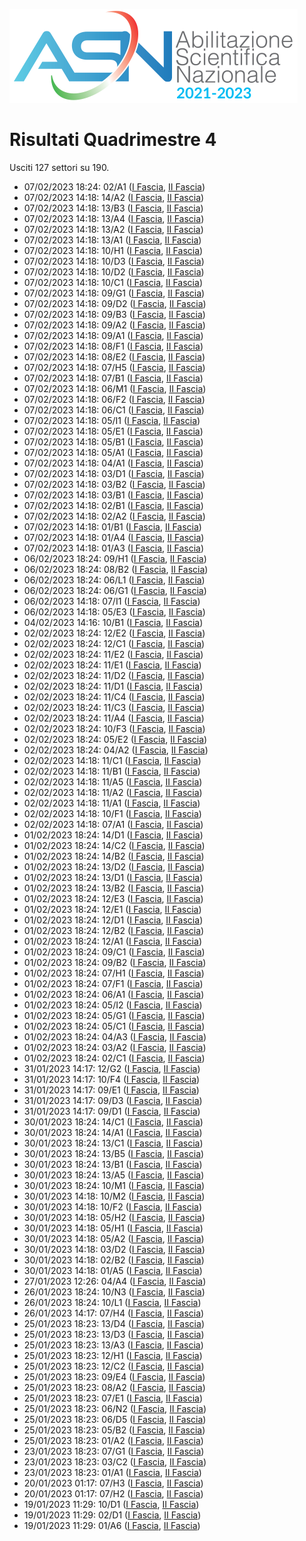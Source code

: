 ![logo](img/logo.png)

# Risultati Quadrimestre 4

Usciti 127 settori su 190.

- 07/02/2023 18:24: 02/A1 ([I Fascia](https://asn21.cineca.it/pubblico/miur/esito/02%252FA1/1/4), [II Fascia](https://asn21.cineca.it/pubblico/miur/esito/02%252FA1/2/4))
- 07/02/2023 14:18: 14/A2 ([I Fascia](https://asn21.cineca.it/pubblico/miur/esito/14%252FA2/1/4), [II Fascia](https://asn21.cineca.it/pubblico/miur/esito/14%252FA2/2/4))
- 07/02/2023 14:18: 13/B3 ([I Fascia](https://asn21.cineca.it/pubblico/miur/esito/13%252FB3/1/4), [II Fascia](https://asn21.cineca.it/pubblico/miur/esito/13%252FB3/2/4))
- 07/02/2023 14:18: 13/A4 ([I Fascia](https://asn21.cineca.it/pubblico/miur/esito/13%252FA4/1/4), [II Fascia](https://asn21.cineca.it/pubblico/miur/esito/13%252FA4/2/4))
- 07/02/2023 14:18: 13/A2 ([I Fascia](https://asn21.cineca.it/pubblico/miur/esito/13%252FA2/1/4), [II Fascia](https://asn21.cineca.it/pubblico/miur/esito/13%252FA2/2/4))
- 07/02/2023 14:18: 13/A1 ([I Fascia](https://asn21.cineca.it/pubblico/miur/esito/13%252FA1/1/4), [II Fascia](https://asn21.cineca.it/pubblico/miur/esito/13%252FA1/2/4))
- 07/02/2023 14:18: 10/H1 ([I Fascia](https://asn21.cineca.it/pubblico/miur/esito/10%252FH1/1/4), [II Fascia](https://asn21.cineca.it/pubblico/miur/esito/10%252FH1/2/4))
- 07/02/2023 14:18: 10/D3 ([I Fascia](https://asn21.cineca.it/pubblico/miur/esito/10%252FD3/1/4), [II Fascia](https://asn21.cineca.it/pubblico/miur/esito/10%252FD3/2/4))
- 07/02/2023 14:18: 10/D2 ([I Fascia](https://asn21.cineca.it/pubblico/miur/esito/10%252FD2/1/4), [II Fascia](https://asn21.cineca.it/pubblico/miur/esito/10%252FD2/2/4))
- 07/02/2023 14:18: 10/C1 ([I Fascia](https://asn21.cineca.it/pubblico/miur/esito/10%252FC1/1/4), [II Fascia](https://asn21.cineca.it/pubblico/miur/esito/10%252FC1/2/4))
- 07/02/2023 14:18: 09/G1 ([I Fascia](https://asn21.cineca.it/pubblico/miur/esito/09%252FG1/1/4), [II Fascia](https://asn21.cineca.it/pubblico/miur/esito/09%252FG1/2/4))
- 07/02/2023 14:18: 09/D2 ([I Fascia](https://asn21.cineca.it/pubblico/miur/esito/09%252FD2/1/4), [II Fascia](https://asn21.cineca.it/pubblico/miur/esito/09%252FD2/2/4))
- 07/02/2023 14:18: 09/B3 ([I Fascia](https://asn21.cineca.it/pubblico/miur/esito/09%252FB3/1/4), [II Fascia](https://asn21.cineca.it/pubblico/miur/esito/09%252FB3/2/4))
- 07/02/2023 14:18: 09/A2 ([I Fascia](https://asn21.cineca.it/pubblico/miur/esito/09%252FA2/1/4), [II Fascia](https://asn21.cineca.it/pubblico/miur/esito/09%252FA2/2/4))
- 07/02/2023 14:18: 09/A1 ([I Fascia](https://asn21.cineca.it/pubblico/miur/esito/09%252FA1/1/4), [II Fascia](https://asn21.cineca.it/pubblico/miur/esito/09%252FA1/2/4))
- 07/02/2023 14:18: 08/F1 ([I Fascia](https://asn21.cineca.it/pubblico/miur/esito/08%252FF1/1/4), [II Fascia](https://asn21.cineca.it/pubblico/miur/esito/08%252FF1/2/4))
- 07/02/2023 14:18: 08/E2 ([I Fascia](https://asn21.cineca.it/pubblico/miur/esito/08%252FE2/1/4), [II Fascia](https://asn21.cineca.it/pubblico/miur/esito/08%252FE2/2/4))
- 07/02/2023 14:18: 07/H5 ([I Fascia](https://asn21.cineca.it/pubblico/miur/esito/07%252FH5/1/4), [II Fascia](https://asn21.cineca.it/pubblico/miur/esito/07%252FH5/2/4))
- 07/02/2023 14:18: 07/B1 ([I Fascia](https://asn21.cineca.it/pubblico/miur/esito/07%252FB1/1/4), [II Fascia](https://asn21.cineca.it/pubblico/miur/esito/07%252FB1/2/4))
- 07/02/2023 14:18: 06/M1 ([I Fascia](https://asn21.cineca.it/pubblico/miur/esito/06%252FM1/1/4), [II Fascia](https://asn21.cineca.it/pubblico/miur/esito/06%252FM1/2/4))
- 07/02/2023 14:18: 06/F2 ([I Fascia](https://asn21.cineca.it/pubblico/miur/esito/06%252FF2/1/4), [II Fascia](https://asn21.cineca.it/pubblico/miur/esito/06%252FF2/2/4))
- 07/02/2023 14:18: 06/C1 ([I Fascia](https://asn21.cineca.it/pubblico/miur/esito/06%252FC1/1/4), [II Fascia](https://asn21.cineca.it/pubblico/miur/esito/06%252FC1/2/4))
- 07/02/2023 14:18: 05/I1 ([I Fascia](https://asn21.cineca.it/pubblico/miur/esito/05%252FI1/1/4), [II Fascia](https://asn21.cineca.it/pubblico/miur/esito/05%252FI1/2/4))
- 07/02/2023 14:18: 05/E1 ([I Fascia](https://asn21.cineca.it/pubblico/miur/esito/05%252FE1/1/4), [II Fascia](https://asn21.cineca.it/pubblico/miur/esito/05%252FE1/2/4))
- 07/02/2023 14:18: 05/B1 ([I Fascia](https://asn21.cineca.it/pubblico/miur/esito/05%252FB1/1/4), [II Fascia](https://asn21.cineca.it/pubblico/miur/esito/05%252FB1/2/4))
- 07/02/2023 14:18: 05/A1 ([I Fascia](https://asn21.cineca.it/pubblico/miur/esito/05%252FA1/1/4), [II Fascia](https://asn21.cineca.it/pubblico/miur/esito/05%252FA1/2/4))
- 07/02/2023 14:18: 04/A1 ([I Fascia](https://asn21.cineca.it/pubblico/miur/esito/04%252FA1/1/4), [II Fascia](https://asn21.cineca.it/pubblico/miur/esito/04%252FA1/2/4))
- 07/02/2023 14:18: 03/D1 ([I Fascia](https://asn21.cineca.it/pubblico/miur/esito/03%252FD1/1/4), [II Fascia](https://asn21.cineca.it/pubblico/miur/esito/03%252FD1/2/4))
- 07/02/2023 14:18: 03/B2 ([I Fascia](https://asn21.cineca.it/pubblico/miur/esito/03%252FB2/1/4), [II Fascia](https://asn21.cineca.it/pubblico/miur/esito/03%252FB2/2/4))
- 07/02/2023 14:18: 03/B1 ([I Fascia](https://asn21.cineca.it/pubblico/miur/esito/03%252FB1/1/4), [II Fascia](https://asn21.cineca.it/pubblico/miur/esito/03%252FB1/2/4))
- 07/02/2023 14:18: 02/B1 ([I Fascia](https://asn21.cineca.it/pubblico/miur/esito/02%252FB1/1/4), [II Fascia](https://asn21.cineca.it/pubblico/miur/esito/02%252FB1/2/4))
- 07/02/2023 14:18: 02/A2 ([I Fascia](https://asn21.cineca.it/pubblico/miur/esito/02%252FA2/1/4), [II Fascia](https://asn21.cineca.it/pubblico/miur/esito/02%252FA2/2/4))
- 07/02/2023 14:18: 01/B1 ([I Fascia](https://asn21.cineca.it/pubblico/miur/esito/01%252FB1/1/4), [II Fascia](https://asn21.cineca.it/pubblico/miur/esito/01%252FB1/2/4))
- 07/02/2023 14:18: 01/A4 ([I Fascia](https://asn21.cineca.it/pubblico/miur/esito/01%252FA4/1/4), [II Fascia](https://asn21.cineca.it/pubblico/miur/esito/01%252FA4/2/4))
- 07/02/2023 14:18: 01/A3 ([I Fascia](https://asn21.cineca.it/pubblico/miur/esito/01%252FA3/1/4), [II Fascia](https://asn21.cineca.it/pubblico/miur/esito/01%252FA3/2/4))
- 06/02/2023 18:24: 09/H1 ([I Fascia](https://asn21.cineca.it/pubblico/miur/esito/09%252FH1/1/4), [II Fascia](https://asn21.cineca.it/pubblico/miur/esito/09%252FH1/2/4))
- 06/02/2023 18:24: 08/B2 ([I Fascia](https://asn21.cineca.it/pubblico/miur/esito/08%252FB2/1/4), [II Fascia](https://asn21.cineca.it/pubblico/miur/esito/08%252FB2/2/4))
- 06/02/2023 18:24: 06/L1 ([I Fascia](https://asn21.cineca.it/pubblico/miur/esito/06%252FL1/1/4), [II Fascia](https://asn21.cineca.it/pubblico/miur/esito/06%252FL1/2/4))
- 06/02/2023 18:24: 06/G1 ([I Fascia](https://asn21.cineca.it/pubblico/miur/esito/06%252FG1/1/4), [II Fascia](https://asn21.cineca.it/pubblico/miur/esito/06%252FG1/2/4))
- 06/02/2023 14:18: 07/I1 ([I Fascia](https://asn21.cineca.it/pubblico/miur/esito/07%252FI1/1/4), [II Fascia](https://asn21.cineca.it/pubblico/miur/esito/07%252FI1/2/4))
- 06/02/2023 14:18: 05/E3 ([I Fascia](https://asn21.cineca.it/pubblico/miur/esito/05%252FE3/1/4), [II Fascia](https://asn21.cineca.it/pubblico/miur/esito/05%252FE3/2/4))
- 04/02/2023 14:16: 10/B1 ([I Fascia](https://asn21.cineca.it/pubblico/miur/esito/10%252FB1/1/4), [II Fascia](https://asn21.cineca.it/pubblico/miur/esito/10%252FB1/2/4))
- 02/02/2023 18:24: 12/E2 ([I Fascia](https://asn21.cineca.it/pubblico/miur/esito/12%252FE2/1/4), [II Fascia](https://asn21.cineca.it/pubblico/miur/esito/12%252FE2/2/4))
- 02/02/2023 18:24: 12/C1 ([I Fascia](https://asn21.cineca.it/pubblico/miur/esito/12%252FC1/1/4), [II Fascia](https://asn21.cineca.it/pubblico/miur/esito/12%252FC1/2/4))
- 02/02/2023 18:24: 11/E2 ([I Fascia](https://asn21.cineca.it/pubblico/miur/esito/11%252FE2/1/4), [II Fascia](https://asn21.cineca.it/pubblico/miur/esito/11%252FE2/2/4))
- 02/02/2023 18:24: 11/E1 ([I Fascia](https://asn21.cineca.it/pubblico/miur/esito/11%252FE1/1/4), [II Fascia](https://asn21.cineca.it/pubblico/miur/esito/11%252FE1/2/4))
- 02/02/2023 18:24: 11/D2 ([I Fascia](https://asn21.cineca.it/pubblico/miur/esito/11%252FD2/1/4), [II Fascia](https://asn21.cineca.it/pubblico/miur/esito/11%252FD2/2/4))
- 02/02/2023 18:24: 11/D1 ([I Fascia](https://asn21.cineca.it/pubblico/miur/esito/11%252FD1/1/4), [II Fascia](https://asn21.cineca.it/pubblico/miur/esito/11%252FD1/2/4))
- 02/02/2023 18:24: 11/C4 ([I Fascia](https://asn21.cineca.it/pubblico/miur/esito/11%252FC4/1/4), [II Fascia](https://asn21.cineca.it/pubblico/miur/esito/11%252FC4/2/4))
- 02/02/2023 18:24: 11/C3 ([I Fascia](https://asn21.cineca.it/pubblico/miur/esito/11%252FC3/1/4), [II Fascia](https://asn21.cineca.it/pubblico/miur/esito/11%252FC3/2/4))
- 02/02/2023 18:24: 11/A4 ([I Fascia](https://asn21.cineca.it/pubblico/miur/esito/11%252FA4/1/4), [II Fascia](https://asn21.cineca.it/pubblico/miur/esito/11%252FA4/2/4))
- 02/02/2023 18:24: 10/F3 ([I Fascia](https://asn21.cineca.it/pubblico/miur/esito/10%252FF3/1/4), [II Fascia](https://asn21.cineca.it/pubblico/miur/esito/10%252FF3/2/4))
- 02/02/2023 18:24: 05/E2 ([I Fascia](https://asn21.cineca.it/pubblico/miur/esito/05%252FE2/1/4), [II Fascia](https://asn21.cineca.it/pubblico/miur/esito/05%252FE2/2/4))
- 02/02/2023 18:24: 04/A2 ([I Fascia](https://asn21.cineca.it/pubblico/miur/esito/04%252FA2/1/4), [II Fascia](https://asn21.cineca.it/pubblico/miur/esito/04%252FA2/2/4))
- 02/02/2023 14:18: 11/C1 ([I Fascia](https://asn21.cineca.it/pubblico/miur/esito/11%252FC1/1/4), [II Fascia](https://asn21.cineca.it/pubblico/miur/esito/11%252FC1/2/4))
- 02/02/2023 14:18: 11/B1 ([I Fascia](https://asn21.cineca.it/pubblico/miur/esito/11%252FB1/1/4), [II Fascia](https://asn21.cineca.it/pubblico/miur/esito/11%252FB1/2/4))
- 02/02/2023 14:18: 11/A5 ([I Fascia](https://asn21.cineca.it/pubblico/miur/esito/11%252FA5/1/4), [II Fascia](https://asn21.cineca.it/pubblico/miur/esito/11%252FA5/2/4))
- 02/02/2023 14:18: 11/A2 ([I Fascia](https://asn21.cineca.it/pubblico/miur/esito/11%252FA2/1/4), [II Fascia](https://asn21.cineca.it/pubblico/miur/esito/11%252FA2/2/4))
- 02/02/2023 14:18: 11/A1 ([I Fascia](https://asn21.cineca.it/pubblico/miur/esito/11%252FA1/1/4), [II Fascia](https://asn21.cineca.it/pubblico/miur/esito/11%252FA1/2/4))
- 02/02/2023 14:18: 10/F1 ([I Fascia](https://asn21.cineca.it/pubblico/miur/esito/10%252FF1/1/4), [II Fascia](https://asn21.cineca.it/pubblico/miur/esito/10%252FF1/2/4))
- 02/02/2023 14:18: 07/A1 ([I Fascia](https://asn21.cineca.it/pubblico/miur/esito/07%252FA1/1/4), [II Fascia](https://asn21.cineca.it/pubblico/miur/esito/07%252FA1/2/4))
- 01/02/2023 18:24: 14/D1 ([I Fascia](https://asn21.cineca.it/pubblico/miur/esito/14%252FD1/1/4), [II Fascia](https://asn21.cineca.it/pubblico/miur/esito/14%252FD1/2/4))
- 01/02/2023 18:24: 14/C2 ([I Fascia](https://asn21.cineca.it/pubblico/miur/esito/14%252FC2/1/4), [II Fascia](https://asn21.cineca.it/pubblico/miur/esito/14%252FC2/2/4))
- 01/02/2023 18:24: 14/B2 ([I Fascia](https://asn21.cineca.it/pubblico/miur/esito/14%252FB2/1/4), [II Fascia](https://asn21.cineca.it/pubblico/miur/esito/14%252FB2/2/4))
- 01/02/2023 18:24: 13/D2 ([I Fascia](https://asn21.cineca.it/pubblico/miur/esito/13%252FD2/1/4), [II Fascia](https://asn21.cineca.it/pubblico/miur/esito/13%252FD2/2/4))
- 01/02/2023 18:24: 13/D1 ([I Fascia](https://asn21.cineca.it/pubblico/miur/esito/13%252FD1/1/4), [II Fascia](https://asn21.cineca.it/pubblico/miur/esito/13%252FD1/2/4))
- 01/02/2023 18:24: 13/B2 ([I Fascia](https://asn21.cineca.it/pubblico/miur/esito/13%252FB2/1/4), [II Fascia](https://asn21.cineca.it/pubblico/miur/esito/13%252FB2/2/4))
- 01/02/2023 18:24: 12/E3 ([I Fascia](https://asn21.cineca.it/pubblico/miur/esito/12%252FE3/1/4), [II Fascia](https://asn21.cineca.it/pubblico/miur/esito/12%252FE3/2/4))
- 01/02/2023 18:24: 12/E1 ([I Fascia](https://asn21.cineca.it/pubblico/miur/esito/12%252FE1/1/4), [II Fascia](https://asn21.cineca.it/pubblico/miur/esito/12%252FE1/2/4))
- 01/02/2023 18:24: 12/D1 ([I Fascia](https://asn21.cineca.it/pubblico/miur/esito/12%252FD1/1/4), [II Fascia](https://asn21.cineca.it/pubblico/miur/esito/12%252FD1/2/4))
- 01/02/2023 18:24: 12/B2 ([I Fascia](https://asn21.cineca.it/pubblico/miur/esito/12%252FB2/1/4), [II Fascia](https://asn21.cineca.it/pubblico/miur/esito/12%252FB2/2/4))
- 01/02/2023 18:24: 12/A1 ([I Fascia](https://asn21.cineca.it/pubblico/miur/esito/12%252FA1/1/4), [II Fascia](https://asn21.cineca.it/pubblico/miur/esito/12%252FA1/2/4))
- 01/02/2023 18:24: 09/C1 ([I Fascia](https://asn21.cineca.it/pubblico/miur/esito/09%252FC1/1/4), [II Fascia](https://asn21.cineca.it/pubblico/miur/esito/09%252FC1/2/4))
- 01/02/2023 18:24: 09/B2 ([I Fascia](https://asn21.cineca.it/pubblico/miur/esito/09%252FB2/1/4), [II Fascia](https://asn21.cineca.it/pubblico/miur/esito/09%252FB2/2/4))
- 01/02/2023 18:24: 07/H1 ([I Fascia](https://asn21.cineca.it/pubblico/miur/esito/07%252FH1/1/4), [II Fascia](https://asn21.cineca.it/pubblico/miur/esito/07%252FH1/2/4))
- 01/02/2023 18:24: 07/F1 ([I Fascia](https://asn21.cineca.it/pubblico/miur/esito/07%252FF1/1/4), [II Fascia](https://asn21.cineca.it/pubblico/miur/esito/07%252FF1/2/4))
- 01/02/2023 18:24: 06/A1 ([I Fascia](https://asn21.cineca.it/pubblico/miur/esito/06%252FA1/1/4), [II Fascia](https://asn21.cineca.it/pubblico/miur/esito/06%252FA1/2/4))
- 01/02/2023 18:24: 05/I2 ([I Fascia](https://asn21.cineca.it/pubblico/miur/esito/05%252FI2/1/4), [II Fascia](https://asn21.cineca.it/pubblico/miur/esito/05%252FI2/2/4))
- 01/02/2023 18:24: 05/G1 ([I Fascia](https://asn21.cineca.it/pubblico/miur/esito/05%252FG1/1/4), [II Fascia](https://asn21.cineca.it/pubblico/miur/esito/05%252FG1/2/4))
- 01/02/2023 18:24: 05/C1 ([I Fascia](https://asn21.cineca.it/pubblico/miur/esito/05%252FC1/1/4), [II Fascia](https://asn21.cineca.it/pubblico/miur/esito/05%252FC1/2/4))
- 01/02/2023 18:24: 04/A3 ([I Fascia](https://asn21.cineca.it/pubblico/miur/esito/04%252FA3/1/4), [II Fascia](https://asn21.cineca.it/pubblico/miur/esito/04%252FA3/2/4))
- 01/02/2023 18:24: 03/A2 ([I Fascia](https://asn21.cineca.it/pubblico/miur/esito/03%252FA2/1/4), [II Fascia](https://asn21.cineca.it/pubblico/miur/esito/03%252FA2/2/4))
- 01/02/2023 18:24: 02/C1 ([I Fascia](https://asn21.cineca.it/pubblico/miur/esito/02%252FC1/1/4), [II Fascia](https://asn21.cineca.it/pubblico/miur/esito/02%252FC1/2/4))
- 31/01/2023 14:17: 12/G2 ([I Fascia](https://asn21.cineca.it/pubblico/miur/esito/12%252FG2/1/4), [II Fascia](https://asn21.cineca.it/pubblico/miur/esito/12%252FG2/2/4))
- 31/01/2023 14:17: 10/F4 ([I Fascia](https://asn21.cineca.it/pubblico/miur/esito/10%252FF4/1/4), [II Fascia](https://asn21.cineca.it/pubblico/miur/esito/10%252FF4/2/4))
- 31/01/2023 14:17: 09/E1 ([I Fascia](https://asn21.cineca.it/pubblico/miur/esito/09%252FE1/1/4), [II Fascia](https://asn21.cineca.it/pubblico/miur/esito/09%252FE1/2/4))
- 31/01/2023 14:17: 09/D3 ([I Fascia](https://asn21.cineca.it/pubblico/miur/esito/09%252FD3/1/4), [II Fascia](https://asn21.cineca.it/pubblico/miur/esito/09%252FD3/2/4))
- 31/01/2023 14:17: 09/D1 ([I Fascia](https://asn21.cineca.it/pubblico/miur/esito/09%252FD1/1/4), [II Fascia](https://asn21.cineca.it/pubblico/miur/esito/09%252FD1/2/4))
- 30/01/2023 18:24: 14/C1 ([I Fascia](https://asn21.cineca.it/pubblico/miur/esito/14%252FC1/1/4), [II Fascia](https://asn21.cineca.it/pubblico/miur/esito/14%252FC1/2/4))
- 30/01/2023 18:24: 14/A1 ([I Fascia](https://asn21.cineca.it/pubblico/miur/esito/14%252FA1/1/4), [II Fascia](https://asn21.cineca.it/pubblico/miur/esito/14%252FA1/2/4))
- 30/01/2023 18:24: 13/C1 ([I Fascia](https://asn21.cineca.it/pubblico/miur/esito/13%252FC1/1/4), [II Fascia](https://asn21.cineca.it/pubblico/miur/esito/13%252FC1/2/4))
- 30/01/2023 18:24: 13/B5 ([I Fascia](https://asn21.cineca.it/pubblico/miur/esito/13%252FB5/1/4), [II Fascia](https://asn21.cineca.it/pubblico/miur/esito/13%252FB5/2/4))
- 30/01/2023 18:24: 13/B1 ([I Fascia](https://asn21.cineca.it/pubblico/miur/esito/13%252FB1/1/4), [II Fascia](https://asn21.cineca.it/pubblico/miur/esito/13%252FB1/2/4))
- 30/01/2023 18:24: 13/A5 ([I Fascia](https://asn21.cineca.it/pubblico/miur/esito/13%252FA5/1/4), [II Fascia](https://asn21.cineca.it/pubblico/miur/esito/13%252FA5/2/4))
- 30/01/2023 18:24: 10/M1 ([I Fascia](https://asn21.cineca.it/pubblico/miur/esito/10%252FM1/1/4), [II Fascia](https://asn21.cineca.it/pubblico/miur/esito/10%252FM1/2/4))
- 30/01/2023 14:18: 10/M2 ([I Fascia](https://asn21.cineca.it/pubblico/miur/esito/10%252FM2/1/4), [II Fascia](https://asn21.cineca.it/pubblico/miur/esito/10%252FM2/2/4))
- 30/01/2023 14:18: 10/F2 ([I Fascia](https://asn21.cineca.it/pubblico/miur/esito/10%252FF2/1/4), [II Fascia](https://asn21.cineca.it/pubblico/miur/esito/10%252FF2/2/4))
- 30/01/2023 14:18: 05/H2 ([I Fascia](https://asn21.cineca.it/pubblico/miur/esito/05%252FH2/1/4), [II Fascia](https://asn21.cineca.it/pubblico/miur/esito/05%252FH2/2/4))
- 30/01/2023 14:18: 05/H1 ([I Fascia](https://asn21.cineca.it/pubblico/miur/esito/05%252FH1/1/4), [II Fascia](https://asn21.cineca.it/pubblico/miur/esito/05%252FH1/2/4))
- 30/01/2023 14:18: 05/A2 ([I Fascia](https://asn21.cineca.it/pubblico/miur/esito/05%252FA2/1/4), [II Fascia](https://asn21.cineca.it/pubblico/miur/esito/05%252FA2/2/4))
- 30/01/2023 14:18: 03/D2 ([I Fascia](https://asn21.cineca.it/pubblico/miur/esito/03%252FD2/1/4), [II Fascia](https://asn21.cineca.it/pubblico/miur/esito/03%252FD2/2/4))
- 30/01/2023 14:18: 02/B2 ([I Fascia](https://asn21.cineca.it/pubblico/miur/esito/02%252FB2/1/4), [II Fascia](https://asn21.cineca.it/pubblico/miur/esito/02%252FB2/2/4))
- 30/01/2023 14:18: 01/A5 ([I Fascia](https://asn21.cineca.it/pubblico/miur/esito/01%252FA5/1/4), [II Fascia](https://asn21.cineca.it/pubblico/miur/esito/01%252FA5/2/4))
- 27/01/2023 12:26: 04/A4 ([I Fascia](https://asn21.cineca.it/pubblico/miur/esito/04%252FA4/1/4), [II Fascia](https://asn21.cineca.it/pubblico/miur/esito/04%252FA4/2/4))
- 26/01/2023 18:24: 10/N3 ([I Fascia](https://asn21.cineca.it/pubblico/miur/esito/10%252FN3/1/4), [II Fascia](https://asn21.cineca.it/pubblico/miur/esito/10%252FN3/2/4))
- 26/01/2023 18:24: 10/L1 ([I Fascia](https://asn21.cineca.it/pubblico/miur/esito/10%252FL1/1/4), [II Fascia](https://asn21.cineca.it/pubblico/miur/esito/10%252FL1/2/4))
- 26/01/2023 14:17: 07/H4 ([I Fascia](https://asn21.cineca.it/pubblico/miur/esito/07%252FH4/1/4), [II Fascia](https://asn21.cineca.it/pubblico/miur/esito/07%252FH4/2/4))
- 25/01/2023 18:23: 13/D4 ([I Fascia](https://asn21.cineca.it/pubblico/miur/esito/13%252FD4/1/4), [II Fascia](https://asn21.cineca.it/pubblico/miur/esito/13%252FD4/2/4))
- 25/01/2023 18:23: 13/D3 ([I Fascia](https://asn21.cineca.it/pubblico/miur/esito/13%252FD3/1/4), [II Fascia](https://asn21.cineca.it/pubblico/miur/esito/13%252FD3/2/4))
- 25/01/2023 18:23: 13/A3 ([I Fascia](https://asn21.cineca.it/pubblico/miur/esito/13%252FA3/1/4), [II Fascia](https://asn21.cineca.it/pubblico/miur/esito/13%252FA3/2/4))
- 25/01/2023 18:23: 12/H1 ([I Fascia](https://asn21.cineca.it/pubblico/miur/esito/12%252FH1/1/4), [II Fascia](https://asn21.cineca.it/pubblico/miur/esito/12%252FH1/2/4))
- 25/01/2023 18:23: 12/C2 ([I Fascia](https://asn21.cineca.it/pubblico/miur/esito/12%252FC2/1/4), [II Fascia](https://asn21.cineca.it/pubblico/miur/esito/12%252FC2/2/4))
- 25/01/2023 18:23: 09/E4 ([I Fascia](https://asn21.cineca.it/pubblico/miur/esito/09%252FE4/1/4), [II Fascia](https://asn21.cineca.it/pubblico/miur/esito/09%252FE4/2/4))
- 25/01/2023 18:23: 08/A2 ([I Fascia](https://asn21.cineca.it/pubblico/miur/esito/08%252FA2/1/4), [II Fascia](https://asn21.cineca.it/pubblico/miur/esito/08%252FA2/2/4))
- 25/01/2023 18:23: 07/E1 ([I Fascia](https://asn21.cineca.it/pubblico/miur/esito/07%252FE1/1/4), [II Fascia](https://asn21.cineca.it/pubblico/miur/esito/07%252FE1/2/4))
- 25/01/2023 18:23: 06/N2 ([I Fascia](https://asn21.cineca.it/pubblico/miur/esito/06%252FN2/1/4), [II Fascia](https://asn21.cineca.it/pubblico/miur/esito/06%252FN2/2/4))
- 25/01/2023 18:23: 06/D5 ([I Fascia](https://asn21.cineca.it/pubblico/miur/esito/06%252FD5/1/4), [II Fascia](https://asn21.cineca.it/pubblico/miur/esito/06%252FD5/2/4))
- 25/01/2023 18:23: 05/B2 ([I Fascia](https://asn21.cineca.it/pubblico/miur/esito/05%252FB2/1/4), [II Fascia](https://asn21.cineca.it/pubblico/miur/esito/05%252FB2/2/4))
- 25/01/2023 18:23: 01/A2 ([I Fascia](https://asn21.cineca.it/pubblico/miur/esito/01%252FA2/1/4), [II Fascia](https://asn21.cineca.it/pubblico/miur/esito/01%252FA2/2/4))
- 23/01/2023 18:23: 07/G1 ([I Fascia](https://asn21.cineca.it/pubblico/miur/esito/07%252FG1/1/4), [II Fascia](https://asn21.cineca.it/pubblico/miur/esito/07%252FG1/2/4))
- 23/01/2023 18:23: 03/C2 ([I Fascia](https://asn21.cineca.it/pubblico/miur/esito/03%252FC2/1/4), [II Fascia](https://asn21.cineca.it/pubblico/miur/esito/03%252FC2/2/4))
- 23/01/2023 18:23: 01/A1 ([I Fascia](https://asn21.cineca.it/pubblico/miur/esito/01%252FA1/1/4), [II Fascia](https://asn21.cineca.it/pubblico/miur/esito/01%252FA1/2/4))
- 20/01/2023 01:17: 07/H3 ([I Fascia](https://asn21.cineca.it/pubblico/miur/esito/07%252FH3/1/4), [II Fascia](https://asn21.cineca.it/pubblico/miur/esito/07%252FH3/2/4))
- 20/01/2023 01:17: 07/H2 ([I Fascia](https://asn21.cineca.it/pubblico/miur/esito/07%252FH2/1/4), [II Fascia](https://asn21.cineca.it/pubblico/miur/esito/07%252FH2/2/4))
- 19/01/2023 11:29: 10/D1 ([I Fascia](https://asn21.cineca.it/pubblico/miur/esito/10%252FD1/1/4), [II Fascia](https://asn21.cineca.it/pubblico/miur/esito/10%252FD1/2/4))
- 19/01/2023 11:29: 02/D1 ([I Fascia](https://asn21.cineca.it/pubblico/miur/esito/02%252FD1/1/4), [II Fascia](https://asn21.cineca.it/pubblico/miur/esito/02%252FD1/2/4))
- 19/01/2023 11:29: 01/A6 ([I Fascia](https://asn21.cineca.it/pubblico/miur/esito/01%252FA6/1/4), [II Fascia](https://asn21.cineca.it/pubblico/miur/esito/01%252FA6/2/4))
